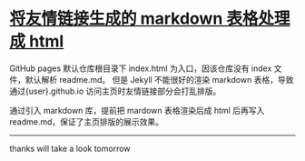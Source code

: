 # [将友情链接生成的 markdown 表格处理成 html](https://github.com/yihong0618/gitblog/pull/271)

GitHub pages 默认仓库根目录下 index.html 为入口，因该仓库没有 index 文件，默认解析 readme.md。
但是 Jekyll 不能很好的渲染 markdown 表格，导致通过{user}.github.io 访问主页时友情链接部分会打乱排版。

通过引入 markdown 库，提前把 mardown 表格渲染后成 html 后再写入 readme.md，保证了主页排版的展示效果。

---

thanks will take a look tomorrow
